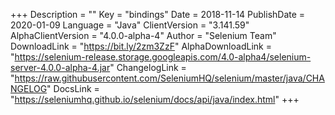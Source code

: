 +++
Description = ""
Key = "bindings"
Date = 2018-11-14
PublishDate = 2020-01-09
Language = "Java"
ClientVersion = "3.141.59"
AlphaClientVersion = "4.0.0-alpha-4"
Author = "Selenium Team"
DownloadLink = "https://bit.ly/2zm3ZzF"
AlphaDownloadLink = "https://selenium-release.storage.googleapis.com/4.0-alpha4/selenium-server-4.0.0-alpha-4.jar"
ChangelogLink = "https://raw.githubusercontent.com/SeleniumHQ/selenium/master/java/CHANGELOG"
DocsLink = "https://seleniumhq.github.io/selenium/docs/api/java/index.html"
+++
